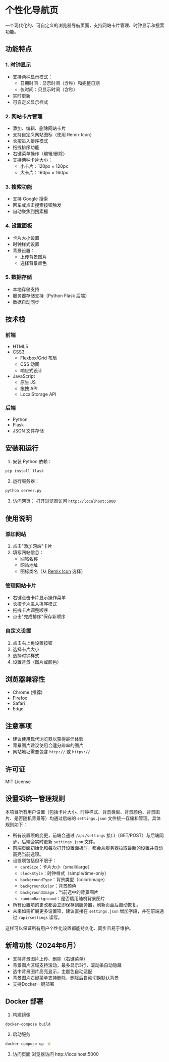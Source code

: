 # 个性化导航页

一个现代化的、可自定义的浏览器导航页面，支持网站卡片管理、时钟显示和搜索功能。

## 功能特点

### 1. 时钟显示
- 支持两种显示模式：
  - 日期时间：显示时间（含秒）和完整日期
  - 仅时间：只显示时间（含秒）
- 实时更新
- 可自定义显示样式

### 2. 网站卡片管理
- 添加、编辑、删除网站卡片
- 支持自定义网站图标（使用 Remix Icon）
- 长按进入排序模式
- 拖拽排序功能
- 右键菜单操作（编辑/删除）
- 支持两种卡片大小：
  - 小卡片：120px × 120px
  - 大卡片：160px × 160px

### 3. 搜索功能
- 支持 Google 搜索
- 回车或点击搜索按钮触发
- 自动聚焦到搜索框

### 4. 设置面板
- 卡片大小设置
- 时钟样式设置
- 背景设置：
  - 上传背景图片
  - 选择背景颜色

### 5. 数据存储
- 本地存储支持
- 服务器存储支持（Python Flask 后端）
- 数据自动同步

## 技术栈

### 前端
- HTML5
- CSS3
  - Flexbox/Grid 布局
  - CSS 动画
  - 响应式设计
- JavaScript
  - 原生 JS
  - 拖拽 API
  - LocalStorage API

### 后端
- Python
- Flask
- JSON 文件存储

## 安装和运行

1. 安装 Python 依赖：
```bash
pip install flask
```

2. 运行服务器：
```bash
python server.py
```

3. 访问网页：
打开浏览器访问 `http://localhost:5000`

## 使用说明

### 添加网站
1. 点击"添加网站"卡片
2. 填写网站信息：
   - 网站名称
   - 网站地址
   - 图标类名（从 [Remix Icon](https://remixicon.com/) 选择）

### 管理网站卡片
- 右键点击卡片显示操作菜单
- 长按卡片进入排序模式
- 拖拽卡片调整顺序
- 点击"完成排序"保存新顺序

### 自定义设置
1. 点击右上角设置按钮
2. 选择卡片大小
3. 选择时钟样式
4. 设置背景（图片或颜色）

## 浏览器兼容性
- Chrome (推荐)
- Firefox
- Safari
- Edge

## 注意事项
- 建议使用现代浏览器以获得最佳体验
- 背景图片建议使用合适分辨率的图片
- 网站地址需要包含 `http://` 或 `https://`

## 许可证
MIT License

## 设置项统一管理规则

本项目所有用户设置（包括卡片大小、时钟样式、背景类型、背景颜色、背景图片、是否随机背景等）均通过后端的 `settings.json` 文件统一存储和管理。具体规则如下：

- 所有设置项的变更，前端会通过 `/api/settings` 接口（GET/POST）与后端同步，后端会实时更新 `settings.json` 文件。
- 前端页面初始化和每次打开设置面板时，都会从服务器拉取最新的设置并自动高亮当前选项。
- 设置项包括但不限于：
  - `cardSize`：卡片大小（small/large）
  - `clockStyle`：时钟样式（simple/time-only）
  - `backgroundType`：背景类型（color/image）
  - `backgroundColor`：背景颜色
  - `backgroundImage`：当前选中的背景图片
  - `randomBackground`：是否启用随机背景图片
- 所有设置项的更改都会立即保存到服务器，刷新页面后自动恢复。
- 未来如需扩展更多设置项，建议直接在 `settings.json` 增加字段，并在前端通过 `/api/settings` 读写。

这样可以保证所有用户个性化设置都能持久化、同步且易于维护。

## 新增功能（2024年6月）
- 支持背景图片上传、删除（右键菜单）
- 背景图片区域支持滚动，最多显示3行，滚动条自动隐藏
- 选中背景图片高亮显示，主题色自动适配
- 背景图片右键菜单支持删除，删除后自动切换默认背景
- 支持Docker一键部署

## Docker 部署

1. 构建镜像
```bash
docker-compose build
```
2. 启动服务
```bash
docker-compose up -d
```
3. 访问页面
浏览器访问 http://localhost:5000 